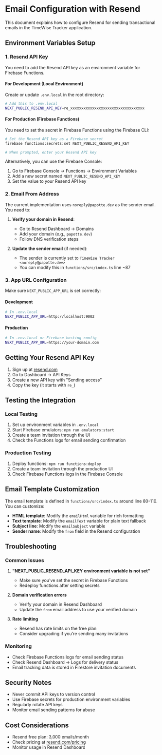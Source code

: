 # Email Configuration with Resend

This document explains how to configure Resend for sending transactional emails in the TimeWise Tracker application.

## Environment Variables Setup

### 1. Resend API Key

You need to add the Resend API key as an environment variable for Firebase Functions.

#### For Development (Local Environment)

Create or update `.env.local` in the root directory:

```bash
# Add this to .env.local
NEXT_PUBLIC_RESEND_API_KEY=re_xxxxxxxxxxxxxxxxxxxxxxxxxxxxxxxxxx
```

#### For Production (Firebase Functions)

You need to set the secret in Firebase Functions using the Firebase CLI:

```bash
# Set the Resend API key as a Firebase secret
firebase functions:secrets:set NEXT_PUBLIC_RESEND_API_KEY

# When prompted, enter your Resend API key
```

Alternatively, you can use the Firebase Console:

1. Go to Firebase Console → Functions → Environment Variables
2. Add a new secret named `NEXT_PUBLIC_RESEND_API_KEY`
3. Set the value to your Resend API key

### 2. Email From Address

The current implementation uses `noreply@papotte.dev` as the sender email. You need to:

1. **Verify your domain in Resend**:
   - Go to Resend Dashboard → Domains
   - Add your domain (e.g., `papotte.dev`)
   - Follow DNS verification steps

2. **Update the sender email** (if needed):
   - The sender is currently set to `TimeWise Tracker <noreply@papotte.dev>`
   - You can modify this in `functions/src/index.ts` line ~87

### 3. App URL Configuration

Make sure `NEXT_PUBLIC_APP_URL` is set correctly:

#### Development

```bash
# In .env.local
NEXT_PUBLIC_APP_URL=http://localhost:9002
```

#### Production

```bash
# In .env.local or Firebase hosting config
NEXT_PUBLIC_APP_URL=https://your-domain.com
```

## Getting Your Resend API Key

1. Sign up at [resend.com](https://resend.com)
2. Go to Dashboard → API Keys
3. Create a new API key with "Sending access"
4. Copy the key (it starts with `re_`)

## Testing the Integration

### Local Testing

1. Set up environment variables in `.env.local`
2. Start Firebase emulators: `npm run emulators:start`
3. Create a team invitation through the UI
4. Check the Functions logs for email sending confirmation

### Production Testing

1. Deploy functions: `npm run functions:deploy`
2. Create a team invitation through the production UI
3. Check Firebase Functions logs in the Firebase Console

## Email Template Customization

The email template is defined in `functions/src/index.ts` around line 80-110. You can customize:

- **HTML template**: Modify the `emailHtml` variable for rich formatting
- **Text template**: Modify the `emailText` variable for plain text fallback
- **Subject line**: Modify the `emailSubject` variable
- **Sender name**: Modify the `from` field in the Resend configuration

## Troubleshooting

### Common Issues

1. **"NEXT_PUBLIC_RESEND_API_KEY environment variable is not set"**
   - Make sure you've set the secret in Firebase Functions
   - Redeploy functions after setting secrets

2. **Domain verification errors**
   - Verify your domain in Resend Dashboard
   - Update the `from` email address to use your verified domain

3. **Rate limiting**
   - Resend has rate limits on the free plan
   - Consider upgrading if you're sending many invitations

### Monitoring

- Check Firebase Functions logs for email sending status
- Check Resend Dashboard → Logs for delivery status
- Email tracking data is stored in Firestore invitation documents

## Security Notes

- Never commit API keys to version control
- Use Firebase secrets for production environment variables
- Regularly rotate API keys
- Monitor email sending patterns for abuse

## Cost Considerations

- Resend free plan: 3,000 emails/month
- Check pricing at [resend.com/pricing](https://resend.com/pricing)
- Monitor usage in Resend Dashboard
